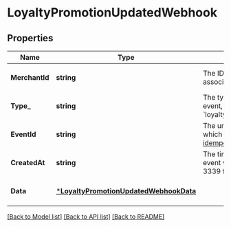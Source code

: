 # LoyaltyPromotionUpdatedWebhook

## Properties

 Name           | Type                                                                             | Description                                                                                                                                             | Notes                        
----------------|----------------------------------------------------------------------------------|---------------------------------------------------------------------------------------------------------------------------------------------------------|------------------------------
 **MerchantId** | **string**                                                                       | The ID of the Square seller associated with the event.                                                                                                  | [optional] [default to null] 
 **Type_**      | **string**                                                                       | The type of event. For this event, the value is &#x60;loyalty.promotion.updated&#x60;.                                                                  | [optional] [default to null] 
 **EventId**    | **string**                                                                       | The unique ID for the event, which is used for [idempotency support](https://developer.squareup.com/docs/webhooks/step4manage#webhooks-best-practices). | [optional] [default to null] 
 **CreatedAt**  | **string**                                                                       | The timestamp of when the event was created, in RFC 3339 format.                                                                                        | [optional] [default to null] 
 **Data**       | [***LoyaltyPromotionUpdatedWebhookData**](LoyaltyPromotionUpdatedWebhookData.md) |                                                                                                                                                         | [optional] [default to null] 

[[Back to Model list]](../README.md#documentation-for-models) [[Back to API list]](../README.md#documentation-for-api-endpoints) [[Back to README]](../README.md)

